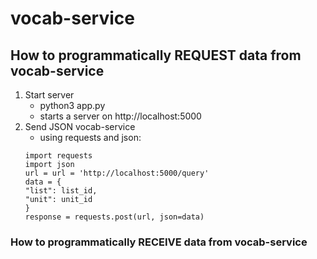 # vocab-service

## How to programmatically REQUEST data from vocab-service
1. Start server
    - python3 app.py
    - starts a server on http://localhost:5000
2. Send JSON vocab-service
    - using requests and json:
    ```
    import requests
    import json
    url = url = 'http://localhost:5000/query'
    data = {
    "list": list_id,
    "unit": unit_id
    }
    response = requests.post(url, json=data)

### How to programmatically RECEIVE data from vocab-service